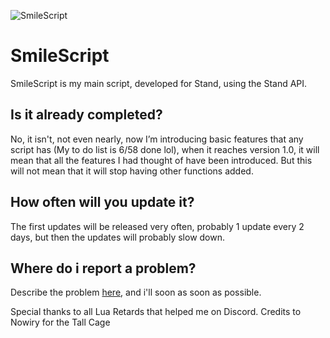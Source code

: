 ![SmileScript](https://user-images.githubusercontent.com/109024520/178143925-dd817165-189d-4879-8af3-a154b58e111f.png)




# SmileScript
SmileScript is my main script, developed for Stand, using the Stand API.

## Is it already completed?
No, it isn't, not even nearly, now I’m introducing basic features that any script has (My to do list is 6/58 done lol), when it reaches version 1.0, it will mean that all the features I had thought of have been introduced. But this will not mean that it will stop having other functions added.

## How often will you update it?
The first updates will be released very often, probably 1 update every 2 days, but then the updates will probably slow down.

## Where do i report a problem?
Describe the problem [here](https://github.com/SmileFaceStand/SmileScript/issues/new), and i'll soon as soon as possible.


Special thanks to all Lua Retards that helped me on Discord.
Credits to Nowiry for the Tall Cage
